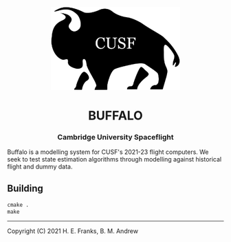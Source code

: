 <p align="center">
	<img width="300px" src="res/buffalo.png">
	<h1 align="center">BUFFALO</h1>
	<h3 align="center">Cambridge University Spaceflight</h3>
</p>

Buffalo is a modelling system for CUSF's 2021-23 flight computers. We seek to
test state estimation algorithms through modelling against historical flight
and dummy data.

## Building

```
cmake .
make
```

---
Copyright (C) 2021 H. E. Franks, B. M. Andrew

